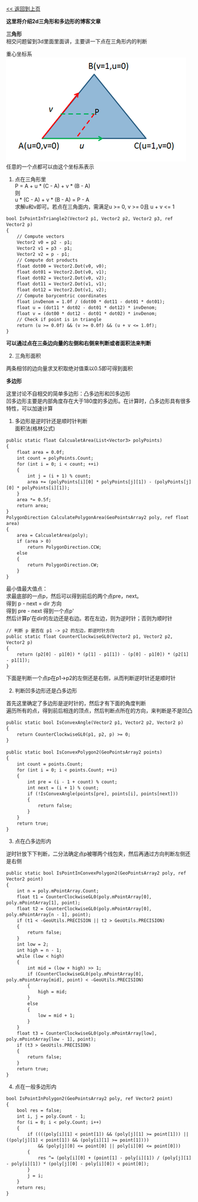 [<< 返回到上页](../index.md)

**这里将介绍2d三角形和多边形的博客文章**  

**三角形**  
相交问题留到3d里面里面讲，主要讲一下点在三角形内的判断  

重心坐标系  
![三角形中心坐标系](images/triangle_barycentric.png)   
任意的一个点都可以由这个坐标系表示   

1. 点在三角形里   
P = A + u \* (C - A) + v \* (B - A)  
则  
u \* (C - A) + v \* (B - A) = P - A  
求解u和v即可。若点在三角面内，需满足u >= 0, v >= 0且 u + v <= 1  
```
bool IsPointInTriangle2(Vector2 p1, Vector2 p2, Vector2 p3, ref Vector2 p)
{
    // Compute vectors
    Vector2 v0 = p2 - p1;
    Vector2 v1 = p3 - p1;
    Vector2 v2 = p - p1;
    // Compute dot products
    float dot00 = Vector2.Dot(v0, v0);
    float dot01 = Vector2.Dot(v0, v1);
    float dot02 = Vector2.Dot(v0, v2);
    float dot11 = Vector2.Dot(v1, v1);
    float dot12 = Vector2.Dot(v1, v2);
    // Compute barycentric coordinates
    float invDenom = 1.0f / (dot00 * dot11 - dot01 * dot01);
    float u = (dot11 * dot02 - dot01 * dot12) * invDenom;
    float v = (dot00 * dot12 - dot01 * dot02) * invDenom;
    // Check if point is in triangle
    return (u >= 0.0f) && (v >= 0.0f) && (u + v <= 1.0f);
}
```
**可以通过点在三条边向量的左侧和右侧来判断或者面积法来判断**  

2. 三角形面积  

两条相邻的边向量求叉积取绝对值乘以0.5即可得到面积   

**多边形**  

这里讨论不自相交的简单多边形：凸多边形和凹多边形   
凹多边形主要是内部角度存在大于180度的多边形。在计算时，凸多边形具有很多特性，可以加速计算   
1. 多边形是逆时针还是顺时针判断  
面积法(格林公式)   
```
public static float CalcualetArea(List<Vector3> polyPoints)
{
    float area = 0.0f;
    int count = polyPoints.Count;
    for (int i = 0; i < count; ++i)
    {
        int j = (i + 1) % count;
        area += (polyPoints[i][0] * polyPoints[j][1]) - (polyPoints[j][0] * polyPoints[i][1]);
    }
    area *= 0.5f;
    return area;
}
PolygonDirection CalculatePolygonArea(GeoPointsArray2 poly, ref float area)
{
    area = CalcualetArea(poly);
    if (area > 0)
        return PolygonDirection.CCW;
    else
    {
        return PolygonDirection.CW;
    }
}
```

最小值最大值点：   
求最底部的一点p，然后可以得到前后的两个点pre，next。   
得到 p - next = dir 方向  
得到 pre - next 得到一个点p'  
然后计算p'在dir的左边还是右边。若在左边，则为逆时针；否则为顺时针   

```
// 判断 p 是否在 p1 -> p2 的左边，即逆时针方向
public static float CounterClockwiseGL0(Vector2 p1, Vector2 p2, Vector2 p)
{
    return (p2[0] - p1[0]) * (p[1] - p1[1]) - (p[0] - p1[0]) * (p2[1] - p1[1]);
}
```
下面是判断一个点p在p1->p2的左侧还是右侧，从而判断逆时针还是顺时针  

2. 判断凹多边形还是凸多边形  

首先这里确定了多边形是逆时针的，然后才有下面的角度判断  
遍历所有的点，得到前后相连的顶点，然后判断点所在的方向，来判断是不是凹凸   
```
public static bool IsConvexAngle(Vector2 p1, Vector2 p2, Vector2 p)
{
    return CounterClockwiseGL0(p1, p2, p) >= 0;
}

public static bool IsConvexPolygon2(GeoPointsArray2 points)
{
    int count = points.Count;
    for (int i = 0; i < points.Count; ++i)
    {
        int pre = (i - 1 + count) % count;
        int next = (i + 1) % count;
        if (!IsConvexAngle(points[pre], points[i], points[next]))
        {
            return false;
        }
    }
    return true;
}
```

3. 点在凸多边形内  
 
逆时针放下下判断，二分法确定点p被哪两个线包夹，然后再通过方向判断左侧还是右侧    
```
public static bool IsPointInConvexPolygon2(GeoPointsArray2 poly, ref Vector2 point)
{
    int n = poly.mPointArray.Count;
    float t1 = CounterClockwiseGL0(poly.mPointArray[0], poly.mPointArray[1], point);
    float t2 = CounterClockwiseGL0(poly.mPointArray[0], poly.mPointArray[n - 1], point);
    if (t1 < -GeoUtils.PRECISION || t2 > GeoUtils.PRECISION)
    {
        return false;
    }
    int low = 2;
    int high = n - 1;
    while (low < high)
    {
        int mid = (low + high) >> 1;
        if (CounterClockwiseGL0(poly.mPointArray[0], poly.mPointArray[mid], point) < -GeoUtils.PRECISION)
        {
            high = mid;
        }
        else
        {
            low = mid + 1;
        }
    }
    float t3 = CounterClockwiseGL0(poly.mPointArray[low], poly.mPointArray[low - 1], point);
    if (t3 > GeoUtils.PRECISION)
    {
        return false;
    }
    return true;
}
```

4. 点在一般多边形内   

```
bool IsPointInPolygon2(GeoPointsArray2 poly, ref Vector2 point)
{
    bool res = false;
    int i, j = poly.Count - 1;
    for (i = 0; i < poly.Count; i++)
    {
        if ((((poly[i][1] < point[1]) && (poly[j][1] >= point[1])) || ((poly[j][1] < point[1]) && (poly[i][1] >= point[1])))
            && (poly[j][0] <= point[0] || poly[i][0] <= point[0]))
        {
            res ^= (poly[i][0] + (point[1] - poly[i][1]) / (poly[j][1] - poly[i][1]) * (poly[j][0] - poly[i][0]) < point[0]);
        }
        j = i;
    }
    return res;
}
```
